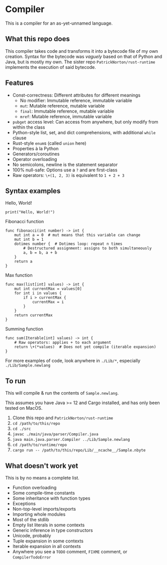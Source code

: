 # Compiler

This is a compiler for an as-yet-unnamed language.

## What this repo does

This compiler takes code and transforms it into a bytecode file of my own 
creation.
Syntax for the bytecode was _vaguely_ based on that of Python and Java, but 
is mostly my own. 
The sister repo `PatrickNorton/rust-runtime` implements the execution
of said bytecode.

## Features

* Const-correctness: Different attributes for different meanings
  * No modifier: Immutable reference, immutable variable
  * `mut`: Mutable reference, mutable variable
  * `final`: Immutable reference, mutable variable
  * `mref`: Mutable reference, immutable variable
* `pubget` access level: Can access from anywhere, but only modify from within
  the class
* Python-style list, set, and dict comprehensions, with additional `while` 
  clause
* Rust-style `enum`s (called `union` here)
* Properties &agrave; la Python
* Generators/coroutines
* Operator overloading
* No semicolons, newline is the statement separator
* 100% null-safe: Options use a `?` and are first-class
* Raw operators: `\+(1, 2, 3)` is equivalent to `1 + 2 + 3`

## Syntax examples
Hello, World!
```
print("Hello, World!")
```

Fibonacci function
```
func fibonacci(int number) -> int {
    mut int a = 0  # mut means that this variable can change
    mut int b = 1
    dotimes number {  # Dotimes loop: repeat n times
        # Destructured assignment: assigns to both simultaneously
        a, b = b, a + b
    }
    return a
}
```

Max function
```
func max(list[int] values) -> int {
    mut int currentMax = values[0]
    for int i in values {
        if i > currentMax {
            currentMax = i
        }
    }
    return currentMax
}
```

Summing function
```
func sum(Iterable[int] values) -> int {
    # Raw operators: applies + to each argument
    return \+(*values)  # Does not yet compile (iterable expansion)
}
```

For more examples of code, look anywhere in `./Lib/*`, especially
`./Lib/Sample.newlang`

## To run
This will compile & run the contents of `Sample.newlang`.

This assumes you have Java >= 12 and Cargo installed, 
and has only been tested on MacOS.
1. Clone this repo and `PatrickNorton/rust-runtime`
2. `cd /path/to/this/repo`
3. `cd ./src`
4. `javac ./main/java/parser/Compiler.java`
5. `java main.java.parser.Compiler ../Lib/Sample.newlang`
6. `cd /path/to/runtime/repo`
7. `cargo run -- /path/to/this/repo/Lib/__ncache__/Sample.nbyte`

## What doesn't work yet

This is by no means a complete list.

* Function overloading
* Some compile-time constants
* Some inheritance with function types
* Exceptions
* Non-top-level imports/exports
* Importing whole modules
* Most of the stdlib
* Empty list literals in some contexts
* Generic inference in type constructors
* Unicode, probably
* Tuple expansion in some contexts
* Iterable expansion in all contexts
* Anywhere you see a `TODO` comment, `FIXME` comment, or `CompilerTodoError`
